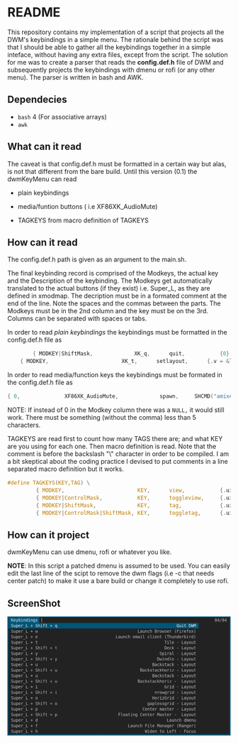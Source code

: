 # README
 
This repository contains my implementation of a script that projects all the DWM's keybindings in a simple menu. The rationale behind the script was that I should be able to gather all the keybindings together in a simple inteface, without having any extra files, except from the script. The solution for me was to create a parser that reads the **config.def.h** file of DWM and subsequently projects the keybindings with dmenu or rofi (or any other menu).  The parser is written in bash and AWK.

## Dependecies

+ `bash` 4 (For associative arrays)
+ `awk`
## What can it read

The caveat is that config.def.h must be formatted in a certain way but alas, is not that different from the bare build. Until this version (0.1) the dwmKeyMenu can read  

+ plain keybindings 

+ media/funtion buttons ( i.e XF86XK\_AudioMute)

+ TAGKEYS from macro definition of TAGKEYS

## How can it read

The config.def.h path is given as an argument to the main.sh.

The final keybinding record is comprised of the Modkeys, the actual key and the Description of the keybinding. The Modkeys get automatically translated to the actual buttons (if they exist) i.e. Super\_L, as they are defined in xmodmap. The decription must be in a formated comment at the end of the line. Note the spaces and the commas between the parts. The Modkeys must be in the 2nd column and the key must be on the 3rd. Columns can be separated with spaces or tabs.

In order to read *plain keybindings* the keybindings must be formatted in the config.def.h file as 

```C
        { MODKEY|ShiftMask,             XK_q,      quit,           {0} },                       /* Quit DWM  */
	{ MODKEY,                       XK_t,      setlayout,      {.v = &layouts[0]} },        /* Tile - Layout */
```

In order to read media/function keys the keybindings must be formated in the config.def.h file as

```C
{ 0,              XF86XK_AudioMute,             spawn,     SHCMD("amixer -D pulse sset Master  toggle") },  /* Toggle Mute - Volume*/
```

NOTE: If instead of 0 in the Modkey column there was a `NULL,` it would still work. There must be something (without the comma) less than 5 characters.

TAGKEYS are read first to count how many TAGS there are; and what KEY are you using for each one. Then macro definition is read. Note that the comment is before the backslash "\\" character in order to be compiled. I am a bit skeptical about the coding practice I devised to put comments in a line separated macro definition but it works.

```C
#define TAGKEYS(KEY,TAG) \
         { MODKEY,                       KEY,      view,           {.ui = 1 << TAG} }, /* View specific Tag */ \
         { MODKEY|ControlMask,           KEY,      toggleview,     {.ui = 1 << TAG} }, /* Toggle Tag view */ \
         { MODKEY|ShiftMask,             KEY,      tag,            {.ui = 1 << TAG} }, /* Move focus to Tag */ \
         { MODKEY|ControlMask|ShiftMask, KEY,      toggletag,      {.ui = 1 << TAG} }, /* Toggle tag on focus */
```
## How can it project

dwmKeyMenu can use dmenu, rofi or whatever you like.

**NOTE**: In this script a patched dmenu is assumed to be used. You can easily edit the last line of the scipt to remove the dwm flags (i.e -c that needs center patch) to make it use a bare build or change it completely to use rofi.

## ScreenShot 

![](Images/main.png)
